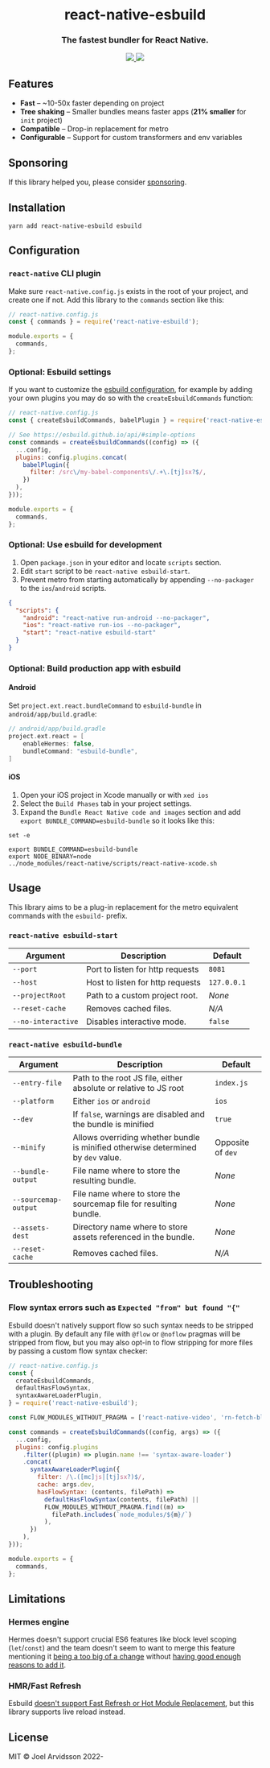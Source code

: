 <h1 align="center">react-native-esbuild</h1>
<h3 align="center">The fastest bundler for React Native.</h3>

<div align="center">
  <a href="https://github.com/oblador?tab=followers">
    <img src="https://img.shields.io/github/followers/oblador?label=Follow%20%40oblador&style=social" />
  </a>

  <a href="https://twitter.com/trastknast">
    <img src="https://img.shields.io/twitter/follow/trastknast?label=Follow%20%40trastknast&style=social" />
  </a>
</div>

## Features

- **Fast** – ~10-50x faster depending on project
- **Tree shaking** – Smaller bundles means faster apps (**21% smaller** for `init` project)
- **Compatible** – Drop-in replacement for metro
- **Configurable** – Support for custom transformers and env variables

## Sponsoring

If this library helped you, please consider [sponsoring](https://github.com/sponsors/oblador).

## Installation

```shell
yarn add react-native-esbuild esbuild
```

## Configuration

### `react-native` CLI plugin

Make sure `react-native.config.js` exists in the root of your project, and create one if not. Add this library to the `commands` section like this:

```js
// react-native.config.js
const { commands } = require('react-native-esbuild');

module.exports = {
  commands,
};
```

### Optional: Esbuild settings

If you want to customize the [esbuild configuration](https://esbuild.github.io/api/#simple-options), for example by adding your own plugins you may do so with the `createEsbuildCommands` function:

```js
// react-native.config.js
const { createEsbuildCommands, babelPlugin } = require('react-native-esbuild');

// See https://esbuild.github.io/api/#simple-options
const commands = createEsbuildCommands((config) => ({
  ...config,
  plugins: config.plugins.concat(
    babelPlugin({
      filter: /src\/my-babel-components\/.+\.[tj]sx?$/,
    })
  ),
}));

module.exports = {
  commands,
};
```

### Optional: Use esbuild for development

1. Open `package.json` in your editor and locate `scripts` section.
2. Edit `start` script to be `react-native esbuild-start`.
3. Prevent metro from starting automatically by appending `--no-packager` to the `ios`/`android` scripts.

```json
{
  "scripts": {
    "android": "react-native run-android --no-packager",
    "ios": "react-native run-ios --no-packager",
    "start": "react-native esbuild-start"
  }
}
```

### Optional: Build production app with esbuild

#### Android

Set `project.ext.react.bundleCommand` to `esbuild-bundle` in `android/app/build.gradle`:

```gradle
// android/app/build.gradle
project.ext.react = [
    enableHermes: false,
    bundleCommand: "esbuild-bundle",
]
```

#### iOS

1. Open your iOS project in Xcode manually or with `xed ios`
2. Select the `Build Phases` tab in your project settings.
3. Expand the `Bundle React Native code and images` section and add `export BUNDLE_COMMAND=esbuild-bundle` so it looks like this:

```shell
set -e

export BUNDLE_COMMAND=esbuild-bundle
export NODE_BINARY=node
../node_modules/react-native/scripts/react-native-xcode.sh
```

## Usage

This library aims to be a plug-in replacement for the metro equivalent commands with the `esbuild-` prefix.

### `react-native esbuild-start`

| **Argument**       | **Description**                  | **Default** |
| ------------------ | -------------------------------- | ----------- |
| `--port`           | Port to listen for http requests | `8081`      |
| `--host`           | Host to listen for http requests | `127.0.0.1` |
| `--projectRoot`    | Path to a custom project root.   | _None_      |
| `--reset-cache`    | Removes cached files.            | _N/A_       |
| `--no-interactive` | Disables interactive mode.       | `false`     |

### `react-native esbuild-bundle`

| **Argument**         | **Description**                                                                   | **Default**       |
| -------------------- | --------------------------------------------------------------------------------- | ----------------- |
| `--entry-file`       | Path to the root JS file, either absolute or relative to JS root                  | `index.js`        |
| `--platform`         | Either `ios` or `android`                                                         | `ios`             |
| `--dev`              | If `false`, warnings are disabled and the bundle is minified                      | `true`            |
| `--minify`           | Allows overriding whether bundle is minified otherwise determined by `dev` value. | Opposite of `dev` |
| `--bundle-output`    | File name where to store the resulting bundle.                                    | _None_            |
| `--sourcemap-output` | File name where to store the sourcemap file for resulting bundle.                 | _None_            |
| `--assets-dest`      | Directory name where to store assets referenced in the bundle.                    | _None_            |
| `--reset-cache`      | Removes cached files.                                                             | _N/A_             |

## Troubleshooting

### Flow syntax errors such as `Expected "from" but found "{"`

Esbuild doesn't natively support flow so such syntax needs to be stripped with a plugin. By default any file with `@flow` or `@noflow` pragmas will be stripped from flow, but you may also opt-in to flow stripping for more files by passing a custom flow syntax checker:

```js
// react-native.config.js
const {
  createEsbuildCommands,
  defaultHasFlowSyntax,
  syntaxAwareLoaderPlugin,
} = require('react-native-esbuild');

const FLOW_MODULES_WITHOUT_PRAGMA = ['react-native-video', 'rn-fetch-blob'];

const commands = createEsbuildCommands((config, args) => ({
  ...config,
  plugins: config.plugins
    .filter((plugin) => plugin.name !== 'syntax-aware-loader')
    .concat(
      syntaxAwareLoaderPlugin({
        filter: /\.([mc]js|[tj]sx?)$/,
        cache: args.dev,
        hasFlowSyntax: (contents, filePath) =>
          defaultHasFlowSyntax(contents, filePath) ||
          FLOW_MODULES_WITHOUT_PRAGMA.find((m) =>
            filePath.includes(`node_modules/${m}/`)
          ),
      })
    ),
}));

module.exports = {
  commands,
};
```

## Limitations

### Hermes engine

Hermes doesn't support crucial ES6 features like block level scoping (`let`/`const`) and the team doesn't seem to want to merge this feature mentioning it [being a too big of a change](https://github.com/facebook/hermes/issues/575#issuecomment-902169154) without [having good enough reasons to add it](https://github.com/facebook/hermes/issues/715#issuecomment-1083236894).

### HMR/Fast Refresh

Esbuild [doesn't support Fast Refresh or Hot Module Replacement](https://github.com/evanw/esbuild/issues/151#issuecomment-634441809), but this library supports live reload instead.

## License

MIT © Joel Arvidsson 2022-
